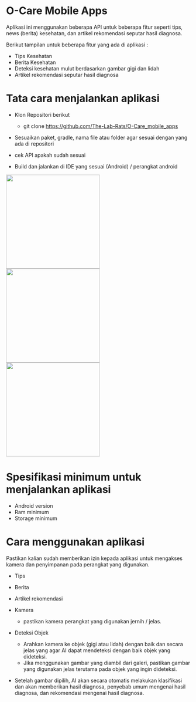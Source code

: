 # O-Care Mobile Apps

Aplikasi ini menggunakan beberapa API untuk beberapa fitur seperti tips, news (berita) kesehatan, dan artikel rekomendasi seputar hasil diagnosa.

Berikut tampilan untuk beberapa fitur yang ada di aplikasi :

* Tips Kesehatan
* Berita Kesehatan
* Deteksi kesehatan mulut berdasarkan gambar gigi dan lidah
* Artikel rekomendasi seputar hasil diagnosa


# Tata cara menjalankan aplikasi

* Klon Repositori berikut
  
  - git clone https://github.com/The-Lab-Rats/O-Care_mobile_apps

* Sesuaikan paket, gradle, nama file atau folder agar sesuai dengan yang ada di repositori
* cek API apakah sudah sesuai
* Build dan jalankan di IDE yang sesuai (Android) / perangkat android

<img src="gif/full.gif" width="256"/> 
<img src="gif/deteksi.gif" width="256"/>
<img src="gif/berita.gif" width="256"/>


# Spesifikasi minimum untuk menjalankan aplikasi
* Android version 
* Ram minimum 
* Storage minimum 


# Cara menggunakan aplikasi

Pastikan kalian sudah memberikan izin kepada aplikasi untuk mengakses kamera dan penyimpanan pada perangkat yang digunakan.

- Tips
- Berita
- Artikel rekomendasi

- Kamera
  - pastikan kamera perangkat yang digunakan jernih / jelas.
- Deteksi Objek
  - Arahkan kamera ke objek (gigi atau lidah) dengan baik dan secara jelas yang agar AI dapat mendeteksi dengan baik objek yang dideteksi.
  - Jika menggunakan gambar yang diambil dari galeri, pastikan gambar yang digunakan jelas terutama pada objek yang ingin dideteksi.
- Setelah gambar dipilih, AI akan secara otomatis melakukan klasifikasi dan akan memberikan hasil diagnosa, penyebab umum mengenai hasil diagnosa, dan rekomendasi mengenai hasil diagnosa.
